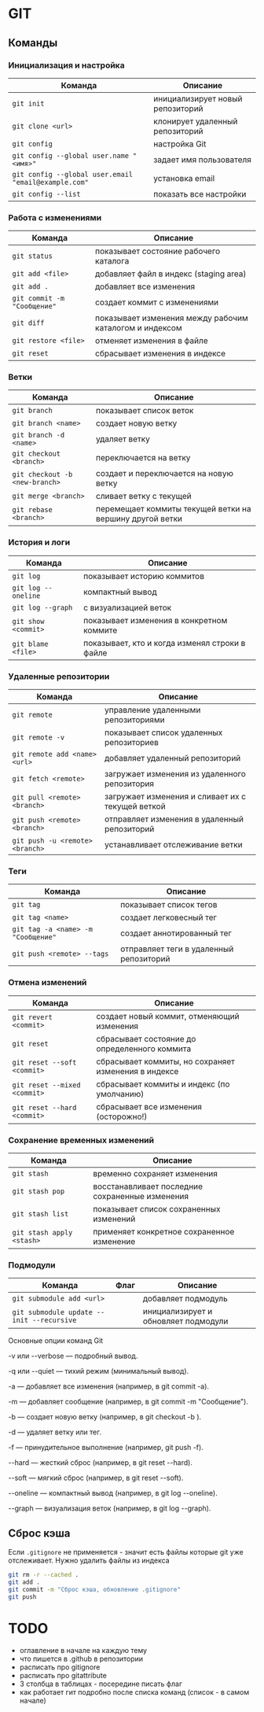 # GIT

## Команды

### Инициализация и настройка

| Команда                                              | Описание                         |
|------------------------------------------------------|----------------------------------|
| `git init`                                           | инициализирует новый репозиторий |
| `git clone <url>`                                    | клонирует удаленный репозиторий  |
| `git config`                                         | настройка Git                    |
| `git config --global user.name "<имя>"`              | задает имя пользователя          |
| `git config --global user.email "email@example.com"` | установка email                  |
| `git config --list`                                  | показать все настройки           |

### Работа с изменениями

| Команда                     | Описание                                                |
|-----------------------------|---------------------------------------------------------|
| `git status`                | показывает состояние рабочего каталога                  |
| `git add <file>`            | добавляет файл в индекс (staging area)                  |
| `git add .`                 | добавляет все изменения                                 |
| `git commit -m "Сообщение"` | создает коммит с изменениями                            |
| `git diff`                  | показывает изменения между рабочим каталогом и индексом |
| `git restore <file>`        | отменяет изменения в файле                              |
| `git reset`                 | сбрасывает изменения в индексе                          |

### Ветки

| Команда                        | Описание                                                 |
|--------------------------------|----------------------------------------------------------|
| `git branch`                   | показывает список веток                                  |
| `git branch <name>`            | создает новую ветку                                      |
| `git branch -d <name>`         | удаляет ветку                                            |
| `git checkout <branch>`        | переключается на ветку                                   |
| `git checkout -b <new-branch>` | создает и переключается на новую ветку                   |
| `git merge <branch>`           | сливает ветку с текущей                                  |
| `git rebase <branch>`          | перемещает коммиты текущей ветки на вершину другой ветки |

### История и логи

| Команда             | Описание                                       |
|---------------------|------------------------------------------------|
| `git log`           | показывает историю коммитов                    |
| `git log --oneline` | компактный вывод                               |
| `git log --graph`   | с визуализацией веток                          |
| `git show <commit>` | показывает изменения в конкретном коммите      |
| `git blame <file>`  | показывает, кто и когда изменял строки в файле |

### Удаленные репозитории

| Команда                         | Описание                                          |
|---------------------------------|---------------------------------------------------|
| `git remote`                    | управление удаленными репозиториями               |
| `git remote -v`                 | показывает список удаленных репозиториев          |
| `git remote add <name> <url>`   | добавляет удаленный репозиторий                   |
| `git fetch <remote>`            | загружает изменения из удаленного репозитория     |
| `git pull <remote> <branch>`    | загружает изменения и сливает их с текущей веткой |
| `git push <remote> <branch>`    | отправляет изменения в удаленный репозиторий      |
| `git push -u <remote> <branch>` | устанавливает отслеживание ветки                  |

### Теги

| Команда                            | Описание                                |
|------------------------------------|-----------------------------------------|
| `git tag`                          | показывает список тегов                 |
| `git tag <name>`                   | создает легковесный тег                 |
| `git tag -a <name> -m "Сообщение"` | создает аннотированный тег              |
| `git push <remote> --tags`         | отправляет теги в удаленный репозиторий |

### Отмена изменений

| Команда                      | Описание                                             |
|------------------------------|------------------------------------------------------|
| `git revert <commit>`        | создает новый коммит, отменяющий изменения           |
| `git reset`                  | сбрасывает состояние до определенного коммита        |
| `git reset --soft <commit>`  | сбрасывает коммиты, но сохраняет изменения в индексе |
| `git reset --mixed <commit>` | сбрасывает коммиты и индекс (по умолчанию)           |
| `git reset --hard <commit>`  | сбрасывает все изменения (осторожно!)                |

### Сохранение временных изменений

| Команда                   | Описание                                        |
|---------------------------|-------------------------------------------------|
| `git stash`               | временно сохраняет изменения                    |
| `git stash pop`           | восстанавливает последние сохраненные изменения |
| `git stash list`          | показывает список сохраненных изменений         |
| `git stash apply <stash>` | применяет конкретное сохраненное изменение      |

### Подмодули

| Команда                                   | Флаг | Описание                             |
|-------------------------------------------|------|--------------------------------------|
| `git submodule add <url>`                 |      | добавляет подмодуль                  |
| `git submodule update --init --recursive` |      | инициализирует и обновляет подмодули |

Основные опции команд Git

-v или --verbose — подробный вывод.

-q или --quiet — тихий режим (минимальный вывод).

-a — добавляет все изменения (например, в git commit -a).

-m — добавляет сообщение (например, в git commit -m "Сообщение").

-b — создает новую ветку (например, в git checkout -b <branch>).

-d — удаляет ветку или тег.

-f — принудительное выполнение (например, git push -f).

--hard — жесткий сброс (например, в git reset --hard).

--soft — мягкий сброс (например, в git reset --soft).

--oneline — компактный вывод (например, в git log --oneline).

--graph — визуализация веток (например, в git log --graph).

## Сброс кэша

Если `.gitignore` не применяется - значит есть файлы которые git уже отслеживает.
Нужно удалить файлы из индекса

```bash
git rm -r --cached .
git add .
git commit -m "Сброс кэша, обновление .gitignore"
git push
```




# TODO

- оглавление в начале на каждую тему
- что пишется в .github в репозитории
- расписать про gitignore
- расписать про gitattribute
- 3 столбца в таблицах - посередине писать флаг
- как работает гит подробно после списка команд (список - в самом начале)








